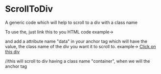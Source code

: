 # ScrollToDiv
A generic code which will help to scroll to a div with a class name

To use the, just link this to you HTML code
example-> 
<script src='./js/ScrollToDiv.js'></script>

and add a attribute name "data" in your anchor tag which will have the value, the class name of the div you want it to scroll to.
example->
<a href="javascript:void(0)" data="container">Click on this div</a>

//this will scroll to div having a class name "container", when we will the anchor tag
